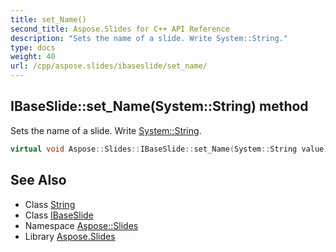 ```yaml
---
title: set_Name()
second_title: Aspose.Slides for C++ API Reference
description: "Sets the name of a slide. Write System::String."
type: docs
weight: 40
url: /cpp/aspose.slides/ibaseslide/set_name/
---
```

## IBaseSlide::set_Name(System::String) method


Sets the name of a slide. Write [System::String](../../../system/string/).

```cpp
virtual void Aspose::Slides::IBaseSlide::set_Name(System::String value)=0
```

## See Also

* Class [String](../../system/string/)
* Class [IBaseSlide](./)
* Namespace [Aspose::Slides](../)
* Library [Aspose.Slides](../../)